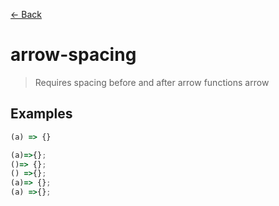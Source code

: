 [&#x2190; Back](./)
# arrow-spacing

> Requires spacing before and after arrow functions arrow

 

## Examples

<code-highlight>
 
<div slot="correct">

```js
(a) => {}
```

</div>

 
<div slot="incorrect">

```js
(a)=>{};
()=> {};
() =>{};
(a)=> {};
(a) =>{};
```

</div>

 
</code-highlight>

